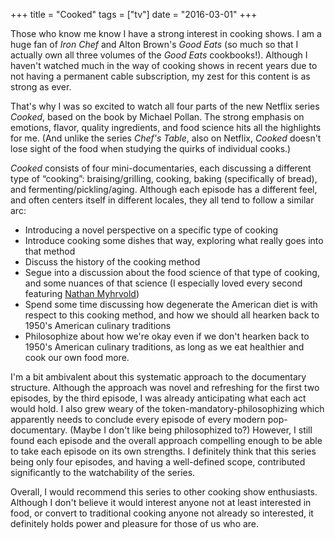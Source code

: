 +++
title = "Cooked"
tags = ["tv"]
date = "2016-03-01"
+++

Those who know me know I have a strong interest in cooking shows. 
I am a huge fan of *Iron Chef* and Alton Brown's *Good Eats*
(so much so that I actually own all three volumes of the *Good Eats* cookbooks!).
Although I haven't watched much in the way of cooking shows in recent years due
to not having a permanent cable subscription, my zest for this content is as
strong as ever.

That's why I was so excited to watch all four parts of the new Netflix series
*Cooked*, based on the book by Michael Pollan. The strong emphasis on emotions,
flavor, quality ingredients, and food science hits all the highlights for me.
(And unlike the series *Chef's Table*, also on Netflix, *Cooked* doesn't lose sight
of the food when studying the quirks of individual cooks.)

*Cooked* consists of four mini-documentaries, each discussing a different type
of &ldquo;cooking&rdquo;: braising/grilling, cooking, baking (specifically of bread),
and fermenting/pickling/aging. Although each episode has a different feel,
and often centers itself in different locales, they all tend to follow a similar
arc:

- Introducing a novel perspective on a specific type of cooking
- Introduce cooking some dishes that way, exploring what really goes into that
  method
- Discuss the history of the cooking method
- Segue into a discussion about the food science of that type of cooking, and
  some nuances of that science (I especially loved every second featuring
  [Nathan Myhrvold](https://en.wikipedia.org/wiki/Nathan_Myhrvold))
- Spend some time discussing how degenerate the American diet is with respect
  to this cooking method, and how we should all hearken back to 1950's American
  culinary traditions
- Philosophize about how we're okay even if we don't hearken back to 1950's
  American culinary traditions, as long as we eat healthier and cook our own
  food more.

I'm a bit ambivalent about this systematic approach to the documentary
structure.
Although the approach was novel and refreshing for the first two
episodes, by the third episode, I was already anticipating what each act would
hold. I also grew weary of the token-mandatory-philosophizing which apparently
needs to conclude every episode of every modern pop-documentary.
(Maybe I don't like being philosophized to?) However, I still found each episode
and the overall approach compelling enough to be able to take each episode on its
own strengths. I definitely think that this series being only four episodes,
and having a well-defined scope, contributed significantly to the watchability
of the series.

Overall, I would recommend this series to other cooking show enthusiasts.
Although I don't believe it would interest anyone not at least interested in food,
or convert to traditional cooking anyone not already so interested,
it definitely holds power and pleasure for those of us who are.
